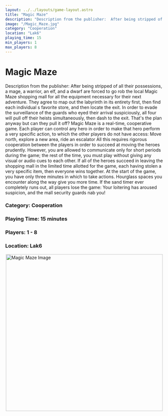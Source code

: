 ```yaml
---
layout: ../../layouts/game-layout.astro
title: "Magic Maze"
description: "Description from the publisher:  After being stripped of all their possessions, a mage, a warrior, an elf, and a dwarf are forced to go rob the local Magic Maze shopping mall for all the equipment necessary for their next adventure."
image: "/Magic_Maze.jpg"
category: "Cooperation"
location: "Lak6"
playing_time: 15
min_players: 1
max_players: 8
---
```

# Magic Maze

Description from the publisher:  After being stripped of all their possessions, a mage, a warrior, an elf, and a dwarf are forced to go rob the local Magic Maze shopping mall for all the equipment necessary for their next adventure. They agree to map out the labyrinth in its entirety first, then find each individual s favorite store, and then locate the exit. In order to evade the surveillance of the guards who eyed their arrival suspiciously, all four will pull off their heists simultaneously, then dash to the exit. That's the plan anyway but can they pull it off?  Magic Maze is a real-time, cooperative game. Each player can control any hero in order to make that hero perform a very specific action, to which the other players do not have access: Move north, explore a new area, ride an escalator  All this requires rigorous cooperation between the players in order to succeed at moving the heroes prudently. However, you are allowed to communicate only for short periods during the game; the rest of the time, you must play without giving any visual or audio cues to each other. If all of the heroes succeed in leaving the shopping mall in the limited time allotted for the game, each having stolen a very specific item, then everyone wins together.  At the start of the game, you have only three minutes in which to take actions. Hourglass spaces you encounter along the way give you more time. If the sand timer ever completely runs out, all players lose the game: Your loitering has aroused suspicion, and the mall security guards nab you!  

### Category: Cooperation

### Playing Time: 15 minutes

### Players: 1 - 8

### Location: Lak6

<img src="/Magic_Maze.jpg" alt="Magic Maze Image" width="500" style="display: block; margin: 0 auto">

    